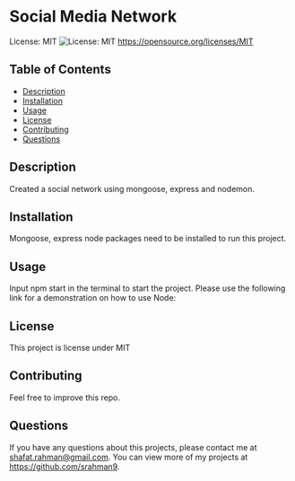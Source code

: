 # Social Media Network

License: MIT ![License: MIT](https://img.shields.io/badge/License-MIT-yellow.svg)
https://opensource.org/licenses/MIT

## Table of Contents

- [Description](#description)
- [Installation](#installation)
- [Usage](#usage)
- [License](#license)
- [Contributing](#contributing)
- [Questions](#questions)

## Description

Created a social network using mongoose, express and nodemon.

## Installation

Mongoose, express node packages need to be installed to run this project.

## Usage

Input npm start in the terminal to start the project. Please use the following link for a demonstration on how to use Node:

## License

This project is license under MIT

## Contributing

Feel free to improve this repo.

## Questions

If you have any questions about this projects, please contact me at shafat.rahman@gmail.com. You can view more of my projects at https://github.com/srahman9.
